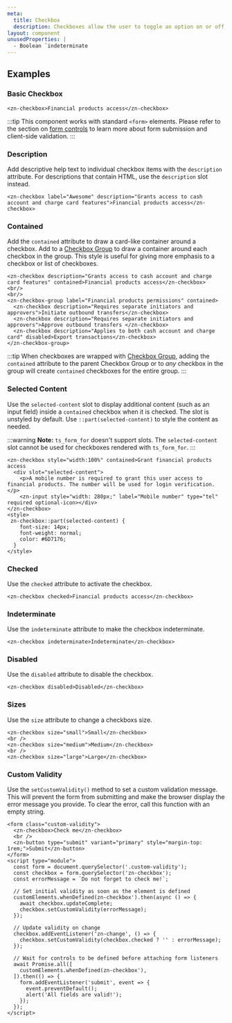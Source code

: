 ```yaml
---
meta:
  title: Checkbox
  description: Checkboxes allow the user to toggle an option on or off.
layout: component
unusedProperties: |
  - Boolean `indeterminate
---
```


## Examples

### Basic Checkbox

```html:preview
<zn-checkbox>Financial products access</zn-checkbox>
```

:::tip
This component works with standard `<form>` elements. Please refer to the section
on [form controls](/getting-started/form-controls) to learn more about form submission and client-side validation.
:::

### Description

Add descriptive help text to individual checkbox items with the `description` attribute. For descriptions that contain
HTML, use the `description` slot instead.

```html:preview
<zn-checkbox label="Awesome" description="Grants access to cash account and charge card features">Financial products access</zn-checkbox>
```

### Contained

Add the `contained` attribute to draw a card-like container around a checkbox. Add to
a [Checkbox Group](/components/checkbox-group) to draw a container around each checkbox in the group. This style is
useful for giving more emphasis to a checkbox or list of checkboxes.

```html:preview
<zn-checkbox description="Grants access to cash account and charge card features" contained>Financial products access</zn-checkbox>
<br/>
<br/>
<zn-checkbox-group label="Financial products permissions" contained>
  <zn-checkbox description="Requires separate initiators and approvers">Initiate outbound transfers</zn-checkbox>
  <zn-checkbox description="Requires separate initiators and approvers">Approve outbound transfers </zn-checkbox>
  <zn-checkbox description="Applies to both cash account and charge card" disabled>Export transactions</zn-checkbox>
</zn-checkbox-group>
```

:::tip
When checkboxes are wrapped with [Checkbox Group](/components/checkbox-group), adding the `contained` attribute to the
parent Checkbox Group or to _any_ checkbox in the group will create `contained` checkboxes for the entire group.
:::

### Selected Content

Use the `selected-content` slot to display additional content (such as an input field) inside a `contained` checkbox
when it is checked. The slot is unstyled by default. Use `::part(selected-content)` to style the content as needed.

:::warning
**Note:** `ts_form_for` doesn't support slots. The `selected-content` slot cannot be used for checkboxes rendered with
`ts_form_for`.
:::

```html:preview
<zn-checkbox style="width:100%" contained>Grant financial products access
  <div slot="selected-content">
    <p>A mobile number is required to grant this user access to financial products. The number will be used for login verification.</p>
    <zn-input style="width: 280px;" label="Mobile number" type="tel" required optional-icon></div>
</zn-checkbox>
<style>
 zn-checkbox::part(selected-content) {
    font-size: 14px;
    font-weight: normal;
    color: #6D7176;
  }
</style>
```

### Checked

Use the `checked` attribute to activate the checkbox.

```html:preview
<zn-checkbox checked>Financial products access</zn-checkbox>
```

### Indeterminate

Use the `indeterminate` attribute to make the checkbox indeterminate.

```html:preview
<zn-checkbox indeterminate>Indeterminate</zn-checkbox>
```

### Disabled

Use the `disabled` attribute to disable the checkbox.

```html:preview
<zn-checkbox disabled>Disabled</zn-checkbox>
```

### Sizes

Use the `size` attribute to change a checkboxs size.

```html:preview
<zn-checkbox size="small">Small</zn-checkbox>
<br />
<zn-checkbox size="medium">Medium</zn-checkbox>
<br />
<zn-checkbox size="large">Large</zn-checkbox>
```

### Custom Validity

Use the `setCustomValidity()` method to set a custom validation message. This will prevent the form from submitting and
make the browser display the error message you provide. To clear the error, call this function with an empty string.

```html:preview
<form class="custom-validity">
  <zn-checkbox>Check me</zn-checkbox>
  <br />
  <zn-button type="submit" variant="primary" style="margin-top: 1rem;">Submit</zn-button>
</form>
<script type="module">
  const form = document.querySelector('.custom-validity');
  const checkbox = form.querySelector('zn-checkbox');
  const errorMessage = `Do not forget to check me!`;

  // Set initial validity as soon as the element is defined
  customElements.whenDefined(zn-checkbox').then(async () => {
    await checkbox.updateComplete;
    checkbox.setCustomValidity(errorMessage);
  });

  // Update validity on change
  checkbox.addEventListener('zn-change', () => {
    checkbox.setCustomValidity(checkbox.checked ? '' : errorMessage);
  });

  // Wait for controls to be defined before attaching form listeners
  await Promise.all([
    customElements.whenDefined(zn-checkbox'),
  ]).then(() => {
    form.addEventListener('submit', event => {
      event.preventDefault();
      alert('All fields are valid!');
    });
  });
</script>
```